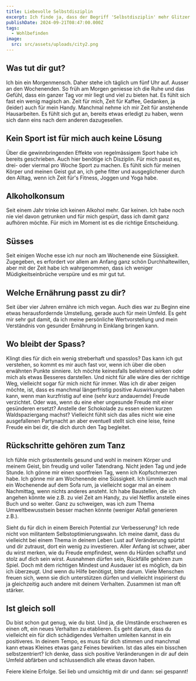 ```yaml
---
title: Liebevolle Selbstdisziplin
excerpt: Ich finde ja, dass der Begriff 'Selbstdisziplin' mehr Glitzer verdient.
publishDate: 2024-09-21T08:47:00.000Z
tags:
  - Wohlbefinden
image:
  src: src/assets/uploads/city2.png
---
```


## Was tut dir gut?

Ich bin ein Morgenmensch. Daher stehe ich täglich um fünf Uhr auf. Ausser an den Wochenenden. So früh am Morgen geniesse ich die Ruhe und das Gefühl, dass ein ganzer Tag vor mir liegt und viel zu bieten hat. Es fühlt sich fast ein wenig magisch an. Zeit für mich, Zeit für Kaffee, Gedanken, ja (leider) auch für mein Handy. Manchmal nehme ich mir Zeit für anstehende Hausarbeiten. Es fühlt sich gut an, bereits etwas erledigt zu haben, wenn sich dann eins nach dem anderen dazugesellen.

## Kein Sport ist für mich auch keine Lösung

Über die gewinnbringenden Effekte von regelmässigem Sport habe ich bereits geschrieben. Auch hier benötige ich Disziplin. Für mich passt es, drei- oder viermal pro Woche Sport zu machen. Es fühlt sich für meinen Körper und meinen Geist gut an, ich gehe fitter und ausgeglichener durch den Alltag, wenn ich Zeit für's Fitness, Joggen und Yoga habe.

## Alkoholkonsum

Seit einem Jahr trinke ich keinen Alkohol mehr. Gar keinen. Ich habe noch nie viel davon getrunken und für mich gespürt, dass ich damit ganz aufhören möchte. Für mich im Moment ist es die richtige Entscheidung.

## Süsses

Seit einigen Woche esse ich nur noch am Wochenende eine Süssigkeit. Zugegeben, es erfordert vor allem am Anfang ganz schön Durchhaltewillen, aber mit der Zeit habe ich wahrgenommen, dass ich weniger Müdigkeitseinbrüche verspüre und es mir gut tut.

## Welche Ernährung passt zu dir?

Seit über vier Jahren ernähre ich mich vegan. Auch dies war zu Beginn eine etwas herausfordernde Umstellung, gerade auch für mein Umfeld. Es geht mir sehr gut damit, da ich meine persönliche Wertvorstellung und mein Verständnis von gesunder Ernährung in Einklang bringen kann.

## Wo bleibt der Spass?

Klingt dies für dich ein wenig streberhaft und spasslos? Das kann ich gut verstehen, so kommt es mir auch fast vor, wenn ich über die oben erwähnten Punkte sinniere. Ich möchte keinesfalls belehrend wirken oder mich als etwas Besseres darstellen. Und nicht für alle wäre dies der richtige Weg, vielleicht sogar für mich nicht für immer. Was ich dir aber zeigen möchte, ist, dass es manchmal längerfristig positive Auswirkungen haben kann, wenn man kurzfristig auf eine (sehr kurz andauernde) Freude verzichtet. Oder was, wenn du eine eher ungesunde Freude mit einer gesünderen ersetzt? Anstelle der Schokolade zu essen einen kurzen Waldspaziergang machst? Vielleicht fühlt sich das alles nicht wie eine ausgefallenen Partynacht an aber eventuell stellt sich eine leise, feine Freude ein bei dir, die dich durch den Tag begleitet.

## Rückschritte gehören zum Tanz

Ich fühle mich grösstenteils gesund und wohl in meinem Körper und meinem Geist, bin freudig und voller Tatendrang. Nicht jeden Tag und jede Stunde. Ich gönne mir einen sportfreien Tag, wenn ich Kopfschmerzen habe. Ich gönne mir am Wochenende eine Süssigkeit. Ich lümmle auch mal ein Wochenende auf dem Sofa rum, ja vielleicht sogar mal an einem Nachmittag, wenn nichts anderes ansteht. Ich habe Baustellen, die ich angehen könnte wie z.B. zu viel Zeit am Handy, zu viel Netflix anstelle eines Buch und so weiter. Ganz zu schweigen, was ich zum Thema Umweltbewusstsein besser machen könnte (weniger Abfall generieren z.B.).

Sieht du für dich in einem Bereich Potential zur Verbesserung? Ich rede nicht von militantem Selbstoptimierungswahn. Ich meine damit, dass du vielleicht bei einem Thema in deinem Leben Lust auf Veränderung spürtst und dir zutraust, dort ein wenig zu investieren. Aller Anfang ist schwer, aber du wirst merken, wie du Freude empfindest, wenn du Hürden schaffst und stolz auf dich sein wirst. Ausnahmen dürfen sein, Rückfälle gehören zum Spiel. Doch mit dem richtigen Mindest und Ausdauer ist es möglich, da bin ich überzeugt. Und wenn du Hilfe benötigst, bitte darum. Viele Menschen freuen sich, wenn sie dich unterstützen dürfen und vielleicht inspirierst du ja gleichzeitig auch andere mit deinem Verhalten. Zusammen ist man oft stärker.

## Ist gleich soll

Du bist schon gut genug, wie du bist. Und ja, die Umstände erschweren es einen oft, ein neues Verhalten zu etablieren. Es geht darum, dass du vielleicht ein für dich schädigendes Verhalten umleiten kannst in ein positiveres. In deinem Tempo, es muss für dich stimmen und manchmal kann etwas Kleines etwas ganz Feines bewirken. Ist das alles ein bisschen selbstzentriert? Ich denke, dass sich positive Veränderungen in dir auf dein Umfeld abfärben und schlussendlich alle etwas davon haben.

Feiere kleine Erfolge. Sei lieb und umsichtig mit dir und dann: sei gespannt!
